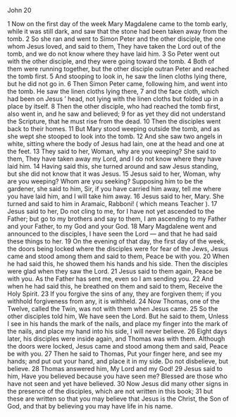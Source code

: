John 20

1	Now on the first day of the week Mary Magdalene came to the tomb early, while it was still dark, and saw that the stone had been taken away from the tomb.
2	So she ran and went to Simon Peter and the other disciple, the one whom Jesus loved, and said to them, They have taken the Lord out of the tomb, and we do not know where they have laid him.
3	So Peter went out with the other disciple, and they were going toward the tomb.
4	Both of them were running together, but the other disciple outran Peter and reached the tomb first.
5	And stooping to look in, he saw the linen cloths lying there, but he did not go in.
6	Then Simon Peter came, following him, and went into the tomb. He saw the linen cloths lying there,
7	and the face cloth, which had been on Jesus ’ head, not lying with the linen cloths but folded up in a place by itself.
8	Then the other disciple, who had reached the tomb first, also went in, and he saw and believed;
9	for as yet they did not understand the Scripture, that he must rise from the dead.
10	Then the disciples went back to their homes.
11	But Mary stood weeping outside the tomb, and as she wept she stooped to look into the tomb.
12	And she saw two angels in white, sitting where the body of Jesus had lain, one at the head and one at the feet.
13	They said to her, Woman, why are you weeping? She said to them, They have taken away my Lord, and I do not know where they have laid him.
14	Having said this, she turned around and saw Jesus standing, but she did not know that it was Jesus.
15	Jesus said to her, Woman, why are you weeping? Whom are you seeking? Supposing him to be the gardener, she said to him, Sir, if you have carried him away, tell me where you have laid him, and I will take him away.
16	Jesus said to her, Mary. She turned and said to him in Aramaic, Rabboni! ( which means Teacher ).
17	Jesus said to her, Do not cling to me, for I have not yet ascended to the Father; but go to my brothers and say to them, I am ascending to my Father and your Father, to my God and your God.
18	Mary Magdalene went and announced to the disciples, I have seen the Lord — and that he had said these things to her.
19	On the evening of that day, the first day of the week, the doors being locked where the disciples were for fear of the Jews, Jesus came and stood among them and said to them, Peace be with you.
20	When he had said this, he showed them his hands and his side. Then the disciples were glad when they saw the Lord.
21	Jesus said to them again, Peace be with you. As the Father has sent me, even so I am sending you.
22	And when he had said this, he breathed on them and said to them, Receive the Holy Spirit.
23	If you forgive the sins of any, they are forgiven them; if you withhold forgiveness from any, it is withheld.
24	Now Thomas, one of the Twelve, called the Twin, was not with them when Jesus came.
25	So the other disciples told him, We have seen the Lord. But he said to them, Unless I see in his hands the mark of the nails, and place my finger into the mark of the nails, and place my hand into his side, I will never believe.
26	Eight days later, his disciples were inside again, and Thomas was with them. Although the doors were locked, Jesus came and stood among them and said, Peace be with you.
27	Then he said to Thomas, Put your finger here, and see my hands; and put out your hand, and place it in my side. Do not disbelieve, but believe.
28	Thomas answered him, My Lord and my God!
29	Jesus said to him, Have you believed because you have seen me? Blessed are those who have not seen and yet have believed.
30	Now Jesus did many other signs in the presence of the disciples, which are not written in this book;
31	but these are written so that you may believe that Jesus is the Christ, the Son of God, and that by believing you may have life in his name.


